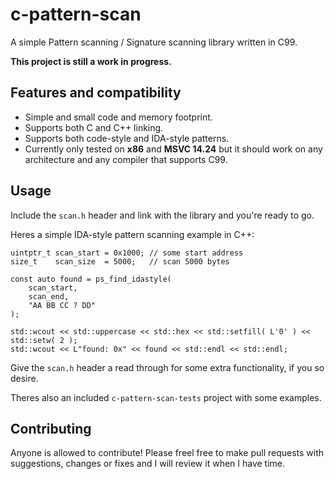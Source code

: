 # c-pattern-scan

A simple Pattern scanning / Signature scanning library written in C99.

**This project is still a work in progress.**

## Features and compatibility
* Simple and small code and memory footprint.
* Supports both C and C++ linking.
* Supports both code-style and IDA-style patterns.
* Currently only tested on **x86** and **MSVC 14.24** but it should work on any architecture and any compiler that supports C99.

## Usage
Include the `scan.h` header and link with the library and you're ready to go.

Heres a simple IDA-style pattern scanning example in C++:
```
uintptr_t scan_start = 0x1000; // some start address
size_t    scan_size  = 5000;   // scan 5000 bytes

const auto found = ps_find_idastyle(
    scan_start,
    scan_end,
    "AA BB CC ? DD"
);

std::wcout << std::uppercase << std::hex << std::setfill( L'0' ) << std::setw( 2 );
std::wcout << L"found: 0x" << found << std::endl << std::endl;
```

Give the `scan.h` header a read through for some extra functionality, if you so desire.

Theres also an included `c-pattern-scan-tests` project with some examples.

## Contributing
Anyone is allowed to contribute! Please freel free to make pull requests with suggestions, changes or fixes and I will review it when I have time.
